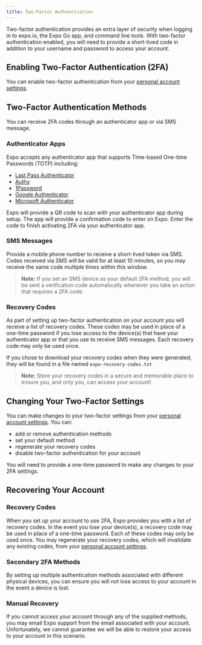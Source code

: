 ```yaml
---
title: Two-Factor Authentication
---
```


Two-factor authentication provides an extra layer of security when logging in to expo.io, the Expo Go app, and command line tools.  With two-factor authentication enabled, you will need to provide a short-lived code in addition to your username and password to access your account.

## Enabling Two-Factor Authentication (2FA)

You can enable two-factor authentication from your [personal account settings](https://expo.io/settings).

## Two-Factor Authentication Methods

You can receive 2FA codes through an authenticator app or via SMS message.

### Authenticator Apps

Expo accepts any authenticator app that supports Time-based One-time Passwords (TOTP) including:

- [Last Pass Authenticator](https://lastpass.com/auth/)
- [Authy](https://authy.com/)
- [1Password](https://support.1password.com/one-time-passwords/)
- [Google Authenticator](https://support.google.com/accounts/answer/1066447)
- [Microsoft Authenticator](https://www.microsoft.com/en-us/account/authenticator)

Expo will provide a QR code to scan with your authenticator app during setup.  The app will provide a confirmation code to enter on Expo. Enter the code to finish activating 2FA via your authenticator app. 

### SMS Messages

Provide a mobile phone number to receive a short-lived token via SMS. Codes received via SMS will be valid for at least 10 minutes, so you may receive the same code multiple times within this window.

> **Note:** If you set an SMS device as your default 2FA method, you will be sent a verification code automatically whenever you take an action that requires a 2FA code.

### Recovery Codes

As part of setting up two-factor authentication on your account you will receive a list of recovery codes.  These codes may be used in place of a one-time password if you lose access to the device(s) that have your authenticator app or that you use to receive SMS messages.  Each recovery code may only be used once.

If you chose to download your recovery codes when they were generated, they will be found in a file named `expo-recovery-codes.txt`

> **Note:** Store your recovery codes in a secure and memorable place to ensure you, and only you, can access your account!

## Changing Your Two-Factor Settings

You can make changes to your two-factor settings from your [personal account settings](https://expo.io/settings).  You can:

- add or remove authentication methods
- set your default method
- regenerate your recovery codes
- disable two-factor authentication for your account

You will need to provide a one-time password to make any changes to your 2FA settings.

## Recovering Your Account

### Recovery Codes

When you set up your account to use 2FA, Expo provides you with a list of recovery codes. In the event you lose your device(s), a recovery code may be used in place of a one-time password. Each of these codes may only be used once. You may regenerate your recovery codes, which will invalidate any existing codes, from your [personal account settings](https://expo.io/settings/).

### Secondary 2FA Methods

By setting up multiple authentication methods associated with different physical devices, you can ensure you will not lose access to your account in the event a device is lost.

### Manual Recovery

If you cannot access your account through any of the supplied methods, you may email Expo support from the email associated with your account.  Unfortunately, we cannot guarantee we will be able to restore your access to your account in this scenario.